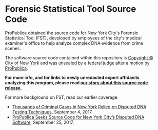 # Forensic Statistical Tool Source Code

ProPublica obtained the source code for New York City's Forensic Statistical Tool (FST), developed by employees of the city's medical examiner's office to help analyze complex DNA evidence from crime scenes.

The software source code contained within this repository is [Copyright © City of New York](https://github.com/propublica/nyc-dna-software/blob/master/FST.Web/Properties/AssemblyInfo.cs#L13) and was [unsealed](https://www.propublica.org/article/federal-judge-unseals-new-york-crime-labs-software-for-analyzing-dna-evidence) by a federal judge after a [motion by ProPublica](https://www.documentcloud.org/documents/4062187-US-v-Johnson-ProPublica-Memorandum-of-Law.html).

**For more info, and for links to newly unredacted expert affidavits analyzing this program, please read [our story about this source code release](https://www.propublica.org/article/federal-judge-unseals-new-york-crime-labs-software-for-analyzing-dna-evidence).**

For more background on FST, read our earlier coverage:
* [Thousands of Criminal Cases in New York Relied on Disputed DNA Testing Techniques](https://www.propublica.org/article/thousands-of-criminal-cases-in-new-york-relied-on-disputed-dna-testing-techniques), September 4, 2017.
* [ProPublica Seeks Source Code for New York City’s Disputed DNA Software](https://www.propublica.org/article/propublica-seeks-source-code-for-new-york-city-disputed-dna-software), September 25, 2017.
